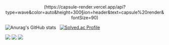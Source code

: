 <div align="center">
  (https://capsule-render.vercel.app/api?type=wave&color=auto&height=300&section=header&text=capsule%20render&fontSize=90)
</div>

![Anurag's GitHub stats](https://github-readme-stats.vercel.app/api?username=yeoeoeonju&show_icons=true&theme=graywhite) &nbsp;
[![Solved.ac Profile](http://mazassumnida.wtf/api/generate_badge?boj=lh44)](https://solved.ac/lh44)



<img src="https://img.shields.io/badge/Python-3776AB?style=flat&logo=Python&logoColor=white"/> <img src="https://img.shields.io/badge/Tableau-E97627?style=flat&logo=Tableau&logoColor=white"/> <img src="https://img.shields.io/badge/R-276DC3?style=flat&logo=R&logoColor=white"/>
